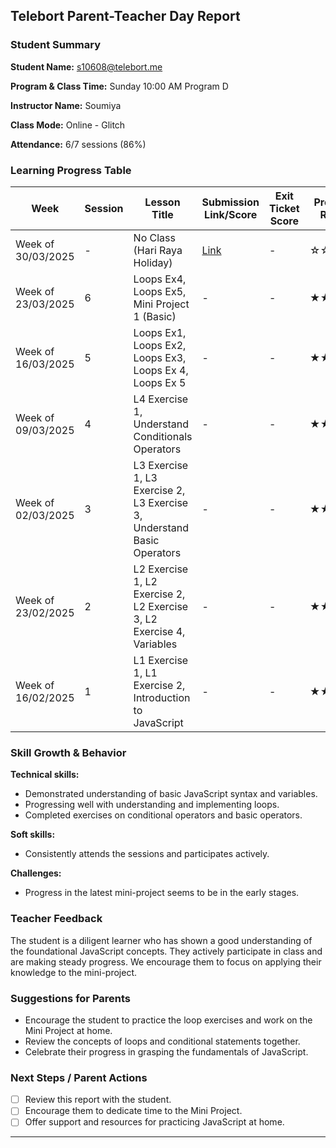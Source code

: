 ## Telebort Parent-Teacher Day Report

### Student Summary
**Student Name:** s10608@telebort.me

**Program & Class Time:** Sunday 10:00 AM Program D

**Instructor Name:** Soumiya

**Class Mode:** Online - Glitch

**Attendance:** 6/7 sessions (86%)


### Learning Progress Table

| Week             | Session | Lesson Title                                                                                                | Submission Link/Score | Exit Ticket Score | Progress Rating |
| --------------- | ------- | ----------------------------------------------------------------------------------------------------------- | ---------------------- | ----------------- | --------------- |
| Week of 30/03/2025 | -       | No Class (Hari Raya Holiday)                                                                              | [Link](https://glitch.com/@chongtattlee)                      | -                 | ☆☆☆☆☆         |
| Week of 23/03/2025 | 6       | Loops Ex4, Loops Ex5, Mini Project 1 (Basic)                                                                | -                      | -                 | ★★☆☆☆         |
| Week of 16/03/2025 | 5       | Loops Ex1, Loops Ex2, Loops Ex3, Loops Ex 4, Loops Ex 5                                                     | -                      | -                 | ★★★☆☆         |
| Week of 09/03/2025 | 4       | L4 Exercise 1, Understand Conditionals Operators                                                          | -                      | -                 | ★★★★☆         |
| Week of 02/03/2025 | 3       | L3 Exercise 1, L3 Exercise 2, L3 Exercise 3, Understand Basic Operators                                    | -                      | -                 | ★★★★☆         |
| Week of 23/02/2025 | 2       | L2 Exercise 1, L2 Exercise 2, L2 Exercise 3, L2 Exercise 4, Variables                                     | -                      | -                 | ★★★★★         |
| Week of 16/02/2025 | 1       | L1 Exercise 1, L1 Exercise 2, Introduction to JavaScript                                                 | -                      | -                 | ★★★★★         |

### Skill Growth & Behavior

**Technical skills:**
* Demonstrated understanding of basic JavaScript syntax and variables.
* Progressing well with understanding and implementing loops.
* Completed exercises on conditional operators and basic operators.

**Soft skills:**
* Consistently attends the sessions and participates actively.

**Challenges:**
* Progress in the latest mini-project seems to be in the early stages.

### Teacher Feedback

The student is a diligent learner who has shown a good understanding of the foundational JavaScript concepts. They actively participate in class and are making steady progress. We encourage them to focus on applying their knowledge to the mini-project.

### Suggestions for Parents

* Encourage the student to practice the loop exercises and work on the Mini Project at home.
* Review the concepts of loops and conditional statements together.
* Celebrate their progress in grasping the fundamentals of JavaScript.

### Next Steps / Parent Actions

* [ ] Review this report with the student.
* [ ] Encourage them to dedicate time to the Mini Project.
* [ ] Offer support and resources for practicing JavaScript at home.

---
